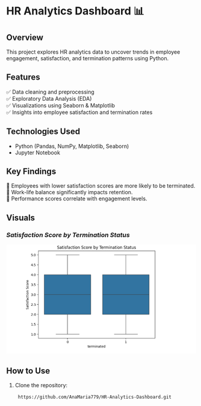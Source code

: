 # HR Analytics Dashboard 📊  

## Overview  
This project explores HR analytics data to uncover trends in employee engagement, satisfaction, and termination patterns using Python.  

## Features  
✅ Data cleaning and preprocessing  
✅ Exploratory Data Analysis (EDA)  
✅ Visualizations using Seaborn & Matplotlib  
✅ Insights into employee satisfaction and termination rates  

## Technologies Used  
- Python (Pandas, NumPy, Matplotlib, Seaborn)  
- Jupyter Notebook  

## Key Findings  
📌 Employees with lower satisfaction scores are more likely to be terminated.  
📌 Work-life balance significantly impacts retention.  
📌 Performance scores correlate with engagement levels.  

## Visuals  
### *Satisfaction Score by Termination Status*  
![Satisfaction Boxplot](satisfaction_score.png)  

## How to Use  
1. Clone the repository:  
   ```bash
    https://github.com/AnaMaria779/HR-Analytics-Dashboard.git
